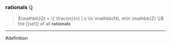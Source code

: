 ### rationals $\mathbb{Q}$  
>$\mathbb{Q} = \{ \frac{m}{n} | n \in \mathbb{N}, m\in \mathbb{Z} \}$ the [[set]] of all **rationals**

***
#definition 